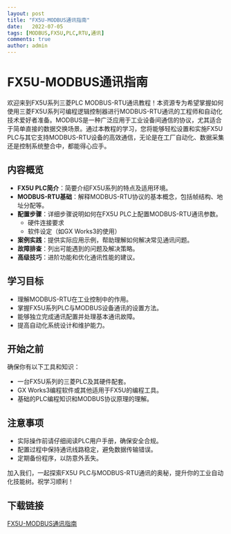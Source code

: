 ```yaml
---
layout: post
title: "FX5U-MODBUS通讯指南"
date:   2022-07-05
tags: [MODBUS,FX5U,PLC,RTU,通讯]
comments: true
author: admin
---
```

# FX5U-MODBUS通讯指南

欢迎来到FX5U系列三菱PLC MODBUS-RTU通讯教程！本资源专为希望掌握如何使用三菱FX5U系列可编程逻辑控制器进行MODBUS-RTU通讯的工程师和自动化技术爱好者准备。MODBUS是一种广泛应用于工业设备间通信的协议，尤其适合于简单直接的数据交换场景。通过本教程的学习，您将能够轻松设置和实施FX5U PLC与其它支持MODBUS-RTU设备的高效通信，无论是在工厂自动化、数据采集还是控制系统整合中，都能得心应手。

## 内容概览

- **FX5U PLC简介**：简要介绍FX5U系列的特点及适用环境。
- **MODBUS-RTU基础**：解释MODBUS-RTU协议的基本概念，包括帧结构、地址分配等。
- **配置步骤**：详细步骤说明如何在FX5U PLC上配置MODBUS-RTU通讯参数。
    - 硬件连接要求
    - 软件设定（如GX Works3的使用）
- **案例实践**：提供实际应用示例，帮助理解如何解决常见通讯问题。
- **故障排查**：列出可能遇到的问题及解决策略。
- **高级技巧**：进阶功能和优化通讯性能的建议。

## 学习目标

- 理解MODBUS-RTU在工业控制中的作用。
- 掌握FX5U系列PLC与MODBUS设备通讯的设置方法。
- 能够独立完成通讯配置并处理基本通讯故障。
- 提高自动化系统设计和维护能力。

## 开始之前

确保你有以下工具和知识：
- 一台FX5U系列的三菱PLC及其硬件配套。
- GX Works3编程软件或其他适用于FX5U的编程工具。
- 基础的PLC编程知识和MODBUS协议原理的理解。

## 注意事项

- 实际操作前请仔细阅读PLC用户手册，确保安全合规。
- 配置过程中保持通讯线路稳定，避免数据传输错误。
- 定期备份程序，以防意外丢失。

加入我们，一起探索FX5U PLC与MODBUS-RTU通讯的奥秘，提升你的工业自动化技能树。祝学习顺利！

## 下载链接

[FX5U-MODBUS通讯指南](https://pan.quark.cn/s/556418f79bc1)